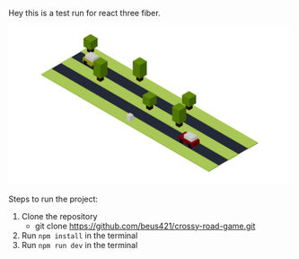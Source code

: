 Hey this is a test run for react three fiber.

![project screenshot](https://github.com/beus421/crossy-road-game/blob/main/public/crossy-road-game.PNG)

Steps to run the project:
1. Clone the repository
    - git clone https://github.com/beus421/crossy-road-game.git	
2. Run `npm install` in the terminal
3. Run `npm run dev` in the terminal



